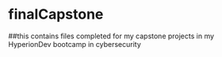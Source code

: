 # finalCapstone
##this contains files completed for my capstone projects in my HyperionDev bootcamp in cybersecurity
